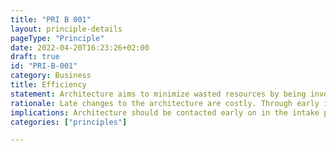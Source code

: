 ```yaml
---
title: "PRI B 001"
layout: principle-details
pageType: "Principle"
date: 2022-04-20T16:23:26+02:00
draft: true
id: "PRI-B-001"
category: Business
title: Efficiency
statement: Architecture aims to minimize wasted resources by being involved early in the process.
rationale: Late changes to the architecture are costly. Through early involvement in the project lifecycle, an initial architecture can be defined and validated quickly. Non-viable initiatives can be cancelled before development progresses too far.
implications: Architecture should be contacted early on in the intake process. Implementation should only begin after a high-level architecture proposal has been designed and validated.
categories: ["principles"]

---
```


